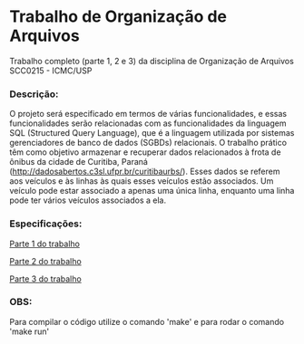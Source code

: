 # Trabalho de Organização de Arquivos
Trabalho completo (parte 1, 2 e 3) da disciplina de Organização de Arquivos SCC0215 - ICMC/USP

### Descrição:
O projeto será especificado em termos de várias funcionalidades, e essas funcionalidades serão relacionadas com as funcionalidades da linguagem SQL (Structured Query Language), que é a linguagem utilizada por sistemas gerenciadores de banco de dados (SGBDs) relacionais. O trabalho prático têm como objetivo armazenar e recuperar dados relacionados à frota de ônibus da cidade de Curitiba, Paraná (http://dadosabertos.c3sl.ufpr.br/curitibaurbs/). Esses dados se referem aos veículos e às linhas às quais esses veículos estão associados. Um veículo pode estar associado a apenas uma única linha, enquanto uma linha pode ter vários veículos associados a ela.

### Especificações:
  [Parte 1 do trabalho](http://wiki.icmc.usp.br/images/2/2d/SCC0215012021trabalho01c.pdf)
  
  [Parte 2 do trabalho](http://wiki.icmc.usp.br/images/f/f1/SCC0215012021trabalho02.pdf)
  
  [Parte 3 do trabalho](http://wiki.icmc.usp.br/images/3/35/SCC0215012021trabalho03a.pdf)
  
### OBS:
  Para compilar o código utilize o comando 'make' e para rodar o comando 'make run'
